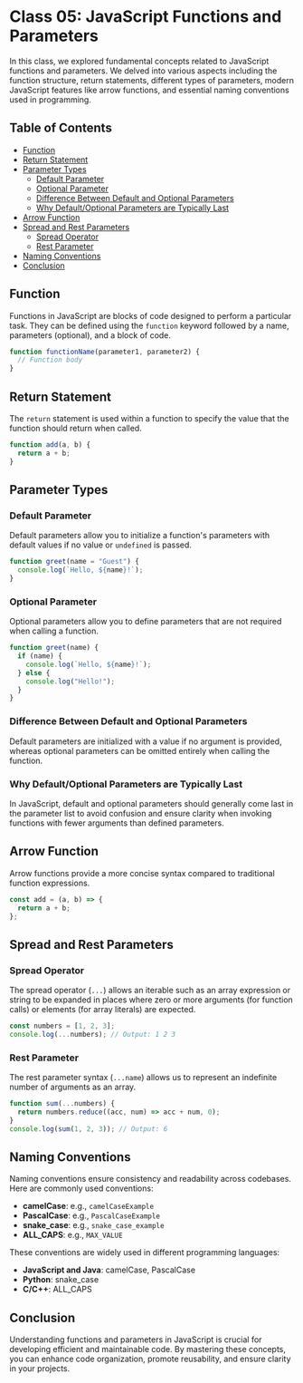 # Class 05: JavaScript Functions and Parameters

In this class, we explored fundamental concepts related to JavaScript functions and parameters. We delved into various aspects including the function structure, return statements, different types of parameters, modern JavaScript features like arrow functions, and essential naming conventions used in programming.

## Table of Contents

- [Function](#function)
- [Return Statement](#return-statement)
- [Parameter Types](#parameter-types)
  - [Default Parameter](#default-parameter)
  - [Optional Parameter](#optional-parameter)
  - [Difference Between Default and Optional Parameters](#difference-between-default-and-optional-parameters)
  - [Why Default/Optional Parameters are Typically Last](#why-defaultoptional-parameters-are-typically-last)
- [Arrow Function](#arrow-function)
- [Spread and Rest Parameters](#spread-and-rest-parameters)
  - [Spread Operator](#spread-operator)
  - [Rest Parameter](#rest-parameter)
- [Naming Conventions](#naming-conventions)
- [Conclusion](#conclusion)

## Function

Functions in JavaScript are blocks of code designed to perform a particular task. They can be defined using the `function` keyword followed by a name, parameters (optional), and a block of code.

```javascript
function functionName(parameter1, parameter2) {
  // Function body
}
```

## Return Statement

The `return` statement is used within a function to specify the value that the function should return when called.

```javascript
function add(a, b) {
  return a + b;
}
```

## Parameter Types

### Default Parameter

Default parameters allow you to initialize a function's parameters with default values if no value or `undefined` is passed.

```javascript
function greet(name = "Guest") {
  console.log(`Hello, ${name}!`);
}
```

### Optional Parameter

Optional parameters allow you to define parameters that are not required when calling a function.

```javascript
function greet(name) {
  if (name) {
    console.log(`Hello, ${name}!`);
  } else {
    console.log("Hello!");
  }
}
```

### Difference Between Default and Optional Parameters

Default parameters are initialized with a value if no argument is provided, whereas optional parameters can be omitted entirely when calling the function.

### Why Default/Optional Parameters are Typically Last

In JavaScript, default and optional parameters should generally come last in the parameter list to avoid confusion and ensure clarity when invoking functions with fewer arguments than defined parameters.

## Arrow Function

Arrow functions provide a more concise syntax compared to traditional function expressions.

```javascript
const add = (a, b) => {
  return a + b;
};
```

## Spread and Rest Parameters

### Spread Operator

The spread operator (`...`) allows an iterable such as an array expression or string to be expanded in places where zero or more arguments (for function calls) or elements (for array literals) are expected.

```javascript
const numbers = [1, 2, 3];
console.log(...numbers); // Output: 1 2 3
```

### Rest Parameter

The rest parameter syntax (`...name`) allows us to represent an indefinite number of arguments as an array.

```javascript
function sum(...numbers) {
  return numbers.reduce((acc, num) => acc + num, 0);
}
console.log(sum(1, 2, 3)); // Output: 6
```

## Naming Conventions

Naming conventions ensure consistency and readability across codebases. Here are commonly used conventions:

- **camelCase**: e.g., `camelCaseExample`
- **PascalCase**: e.g., `PascalCaseExample`
- **snake_case**: e.g., `snake_case_example`
- **ALL_CAPS**: e.g., `MAX_VALUE`

These conventions are widely used in different programming languages:

- **JavaScript and Java**: camelCase, PascalCase
- **Python**: snake_case
- **C/C++**: ALL_CAPS

## Conclusion

Understanding functions and parameters in JavaScript is crucial for developing efficient and maintainable code. By mastering these concepts, you can enhance code organization, promote reusability, and ensure clarity in your projects.
